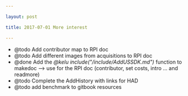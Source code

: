 ```yaml
---

layout: post

title: 2017-07-01 More interest

---
```



-   @todo Add contributor map to RPI doc
-   @todo Add different images from acquisitions to RPI doc
-   @done Add the *@kelu include("/include/AddUSSDK.md")* function to
    makedoc --&gt; use for the RPI doc (contributor, set costs,
    intro ... and readmore)
-   @todo Complete the AddHistory with links for HAD
-   @todo add benchmark to gitbook resources

